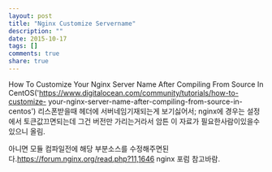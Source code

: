 ```yaml
---
layout: post
title: "Nginx Customize Servername"
description: ""
date: 2015-10-17
tags: []
comments: true
share: true
---
```


How To Customize Your Nginx Server Name After Compiling From Source In
CentOS('https://www.digitalocean.com/community/tutorials/how-to-customize-
your-nginx-server-name-after-compiling-from-source-in-centos') 리스폰받을때 헤더에
서버네임기재되는게 보기싫어서; nginx에 경우는 설정에서 토큰값끄면되는데 그건 버전만 가리는거라서 암튼 이 자료가 필요한사람이있을수있으니
올림.

  

  

아니면 모듈 컴파일전에 해당 부분소스를 수정해주면된다.https://forum.nginx.org/read.php?11,1646 nginx
포럼 참고바람.

